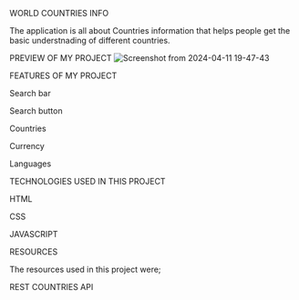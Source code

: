 WORLD COUNTRIES INFO

The application is all about Countries information that helps people get the basic understnading of different countries.

PREVIEW OF MY PROJECT
![Screenshot from 2024-04-11 19-47-43](https://github.com/Tonybriandev/PHASE-1-PROJECT/assets/161289086/11e931ef-2fef-482e-ae21-cde7a81a30b2)

FEATURES OF MY PROJECT

Search bar

Search button

Countries

Currency

Languages


TECHNOLOGIES USED IN THIS PROJECT

HTML

CSS

JAVASCRIPT

RESOURCES

The resources used in this project were;

REST COUNTRIES API





